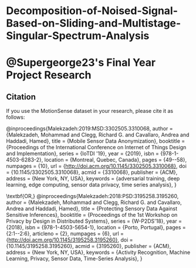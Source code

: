 # Decomposition-of-Noised-Signal-Based-on-Sliding-and-Multistage-Singular-Spectrum-Analysis
# @Supergeorge23's Final Year Project Research
## Citation

If you use the MotionSense dataset in your research, please cite it as follows:

@inproceedings{Malekzadeh:2019:MSD:3302505.3310068,
author = {Malekzadeh, Mohammad and Clegg, Richard G. and Cavallaro, Andrea and Haddadi, Hamed},
title = {Mobile Sensor Data Anonymization},
booktitle = {Proceedings of the International Conference on Internet of Things Design and Implementation},
series = {IoTDI '19},
year = {2019},
isbn = {978-1-4503-6283-2},
location = {Montreal, Quebec, Canada},
pages = {49--58},
numpages = {10},
url = {http://doi.acm.org/10.1145/3302505.3310068},
doi = {10.1145/3302505.3310068},
acmid = {3310068},
publisher = {ACM},
address = {New York, NY, USA},
keywords = {adversarial training, deep learning, edge computing, sensor data privacy, time series analysis},
}


\textbf{OR,}
@inproceedings{Malekzadeh:2018:PSD:3195258.3195260,
author = {Malekzadeh, Mohammad and Clegg, Richard G. and Cavallaro, Andrea and Haddadi, Hamed},
title = {Protecting Sensory Data Against Sensitive Inferences},
booktitle = {Proceedings of the 1st Workshop on Privacy by Design in Distributed Systems},
series = {W-P2DS'18},
year = {2018},
isbn = {978-1-4503-5654-1},
location = {Porto, Portugal},
pages = {2:1--2:6},
articleno = {2},
numpages = {6},
url = {http://doi.acm.org/10.1145/3195258.3195260},
doi = {10.1145/3195258.3195260},
acmid = {3195260},
publisher = {ACM},
address = {New York, NY, USA},
keywords = {Activity Recognition, Machine Learning, Privacy, Sensor Data, Time-Series Analysis},
}

